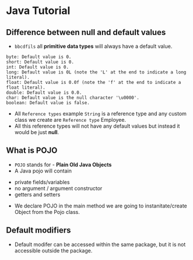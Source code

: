 
# Java Tutorial

## Difference between null and default values

* ```bbcdfils``` all **primitive data types** will always have a default value.

```
byte: Default value is 0.
short: Default value is 0.
int: Default value is 0.
long: Default value is 0L (note the 'L' at the end to indicate a long literal).
float: Default value is 0.0f (note the 'f' at the end to indicate a float literal).
double: Default value is 0.0.
char: Default value is the null character '\u0000'.
boolean: Default value is false.
```

* All ```Reference types``` example ```String``` is a reference type and any custom class we create are ```Reference type``` Employee.
* All this reference types will not have any default values but instead it would be just **null**.


## What is POJO

* ```POJO``` stands for - **Plain Old Java Objects**
* A Java pojo will contain
 - private fields/variables
 - no argument / argument constructor
 - getters and setters
* We declare POJO in the main method we are going to instanitate/create Object from the Pojo class.


## Default modifiers
* Default modifer can be accessed within the same package, but it is not accessible outside the package.